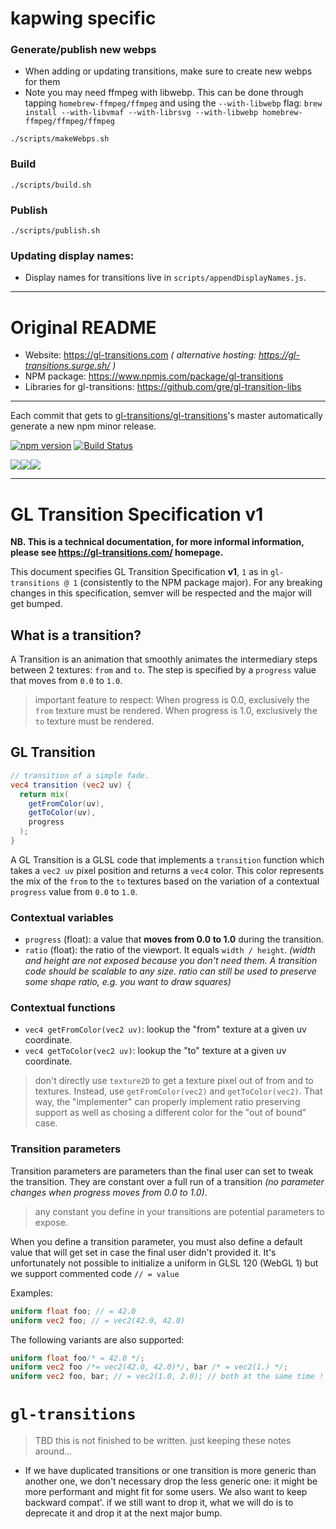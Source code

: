 # kapwing specific

### Generate/publish new webps

- When adding or updating transitions, make sure to create new webps for them
- Note you may need ffmpeg with libwebp. This can be done through tapping `homebrew-ffmpeg/ffmpeg` and using the `--with-libwebp` flag: `brew install --with-libvmaf --with-librsvg --with-libwebp homebrew-ffmpeg/ffmpeg/ffmpeg`

```
./scripts/makeWebps.sh
```

### Build

```
./scripts/build.sh
```

### Publish

```
./scripts/publish.sh
```

### Updating display names:

- Display names for transitions live in `scripts/appendDisplayNames.js`.

---
# Original README

- Website: https://gl-transitions.com  *( alternative hosting: https://gl-transitions.surge.sh/ )*
- NPM package: https://www.npmjs.com/package/gl-transitions
- Libraries for gl-transitions: https://github.com/gre/gl-transition-libs

---

Each commit that gets to [gl-transitions/gl-transitions](https://github.com/gl-transitions/gl-transitions)'s master automatically generate a new npm minor release.

 [![npm version](https://badge.fury.io/js/gl-transitions.svg)](https://badge.fury.io/js/gl-transitions) [![Build Status](https://travis-ci.org/gl-transitions/gl-transitions.svg?branch=master)](https://travis-ci.org/gl-transitions/gl-transitions)

<img src="https://camo.githubusercontent.com/c42ecc6197b0f51a106fb50723f9bc6d2e1f925c/687474703a2f2f692e696d6775722e636f6d2f74573331704a452e676966" /><img src="https://camo.githubusercontent.com/7e34cd12d5a9afa94f470395b04b0914c978ce01/687474703a2f2f692e696d6775722e636f6d2f555a5a727775552e676966" /><img src="https://camo.githubusercontent.com/0456d4ed8753fbce027f1174dc8b22da548eeade/687474703a2f2f692e696d6775722e636f6d2f654974426a33582e676966" />

---

# GL Transition Specification v1

**NB. This is a technical documentation, for more informal information, please see https://gl-transitions.com/ homepage.**

This document specifies GL Transition Specification **v1**, `1` as in `gl-transitions @ 1` (consistently to the NPM package major). For any breaking changes in this specification, semver will be respected and the major will get bumped.

## What is a transition?

A Transition is an animation that smoothly animates the intermediary steps between 2 textures: `from` and `to`. The step is specified by a `progress` value that moves from `0.0` to `1.0`.

> important feature to respect: When progress is 0.0, exclusively the `from` texture must be rendered. When progress is 1.0, exclusively the `to` texture must be rendered.

## GL Transition

```glsl
// transition of a simple fade.
vec4 transition (vec2 uv) {
  return mix(
    getFromColor(uv),
    getToColor(uv),
    progress
  );
}
```

A GL Transition is a GLSL code that implements a `transition` function which takes a `vec2 uv` pixel position and returns a `vec4` color. This color represents the mix of the `from` to the `to` textures based on the variation of a contextual `progress` value from `0.0` to `1.0`.

### Contextual variables

- `progress` (float): a value that **moves from 0.0 to 1.0** during the transition.
- `ratio` (float): the ratio of the viewport. It equals `width / height`. *(width and height are not exposed because you don't need them. A transition code should be scalable to any size. ratio can still be used to preserve some shape ratio, e.g. you want to draw squares)*

### Contextual functions

- `vec4 getFromColor(vec2 uv)`: lookup the "from" texture at a given uv coordinate.
- `vec4 getToColor(vec2 uv)`: lookup the "to" texture at a given uv coordinate.

> don't directly use `texture2D` to get a texture pixel out of from and to textures. Instead, use `getFromColor(vec2)` and `getToColor(vec2)`. That way, the "implementer" can properly implement ratio preserving support as well as chosing a different color for the "out of bound" case.

### Transition parameters

Transition parameters are parameters than the final user can set to tweak the transition. They are constant over a full run of a transition *(no parameter changes when progress moves from 0.0 to 1.0)*.

> any constant you define in your transitions are potential parameters to expose.

When you define a transition parameter, you must also define a default value that will get set in case the final user didn't provided it. It's unfortunately not possible to initialize a uniform in GLSL 120 (WebGL 1) but we support commented code `// = value`

Examples:

```glsl
uniform float foo; // = 42.0
uniform vec2 foo; // = vec2(42.0, 42.0)
```

The following variants are also supported:


```glsl
uniform float foo/* = 42.0 */;
uniform vec2 foo /*= vec2(42.0, 42.0)*/, bar /* = vec2(1.) */;
uniform vec2 foo, bar; // = vec2(1.0, 2.0); // both at the same time ! (needs a ';' if you have this second //, like usual glsl code)
```


# `gl-transitions`

> TBD this is not finished to be written. just keeping these notes around...

- If we have duplicated transitions or one transition is more generic than another one, we don't necessary drop the less generic one: it might be more performant and might fit for some users. We also want to keep backward compat'. if we still want to drop it, what we will do is to deprecate it and drop it at the next major bump.
